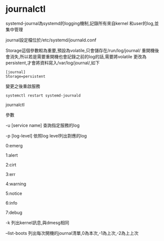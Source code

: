 # journalctl

systemd-journal為systemd的logging機制,記錄所有來自kernel 和user的log,並集中管理 

journal設定檔位於/etc/systemd/journald.conf 

Storage這個參數較為重要,預設為volatile,只會儲存在/run/log/journal/ 重開機後會消失,所以若是需要重開機也會記錄之前的log的話,需要將volatile 更改為persistent,才會將資料寫入/var/log/journal/,如下 

```
[journal] 
Storage=persistent
```

變更之後重啟服務 

```
systemctl restart systemd-journald
```

journalctl 

參數 

-u [service name] 查詢指定服務的log 

-p [log-level] 依照log level列出對應的log 

0:emerg 

1:alert 

2:cirt 

3:err 

4:warning 

5:notice 

6:info 

7:debug

 -k 列出kernel訊息,與dmesg相同

 –list-boots 列出每次開機的journal清單,0為本次,-1為上次,-2為上上次